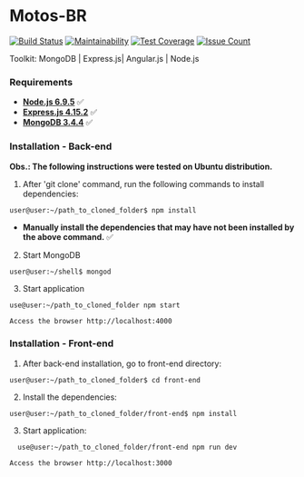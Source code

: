 # Motos-BR

[![Build Status](https://travis-ci.org/ThiagoLuizNunes/Motos-BR.svg?branch=master)](https://travis-ci.org/ThiagoLuizNunes/Motos-BR)
[![Maintainability](https://api.codeclimate.com/v1/badges/2f363b6b8e5025adc433/maintainability)](https://codeclimate.com/github/ThiagoLuizNunes/Motos-BR/maintainability)
[![Test Coverage](https://api.codeclimate.com/v1/badges/2f363b6b8e5025adc433/test_coverage)](https://codeclimate.com/github/ThiagoLuizNunes/Motos-BR/test_coverage)
[![Issue Count](https://codeclimate.com/github/ThiagoLuizNunes/Motos-BR/badges/issue_count.svg)](https://codeclimate.com/github/ThiagoLuizNunes/Motos-BR)

Toolkit: MongoDB | Express.js| Angular.js | Node.js

### Requirements ###

* **[Node.js 6.9.5](http://nodejs.org/en/)** :white_check_mark:
* **[Express.js 4.15.2](http://expressjs.com/)** :white_check_mark:
* **[MongoDB 3.4.4](https://www.mongodb.com/)** :white_check_mark:

### Installation - Back-end ###

**Obs.: The following instructions were tested on Ubuntu distribution.**

1. After 'git clone' command, run the following commands to install dependencies:
  ```
  user@user:~/path_to_cloned_folder$ npm install
  ```
  - **Manually install the dependencies that may have not been installed by the above command.** :white_check_mark:

2. Start MongoDB
  ```
  user@user:~/shell$ mongod
  ```

3. Start application
  ```
  use@user:~/path_to_cloned_folder npm start
  ```
  ```
  Access the browser http://localhost:4000
  ```
  
### Installation - Front-end ###

1. After back-end installation, go to front-end directory:
  ```
  user@user:~/path_to_cloned_folder$ cd front-end
  ```
  
2. Install the dependencies:
  ```
  user@user:~/path_to_cloned_folder/front-end$ npm install
  ```
3. Start application:
```
  use@user:~/path_to_cloned_folder/front-end npm run dev
  ```
  ```
  Access the browser http://localhost:3000
  ```
